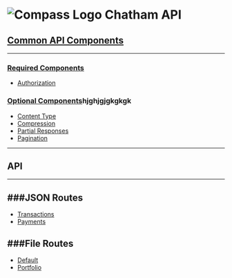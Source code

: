 # ![Compass Logo](https://raw.github.com/Chatham/apidocs.chathamfinancial.com/master/ChathamCompass-150x150.png) Chatham API


## [Common API Components][Common]
[Common]: Common.md
-----

### [Required Components][Common]
* [Authorization][Common]

### [Optional Components][Common]hjghjgjgkgkgk
* [Content Type][Common]
* [Compression][Common]
* [Partial Responses][Common]
* [Pagination][Common]

-----

## API
-----

###JSON Routes
--------
* [Transactions](report/transactions)
* [Payments](report/payments)

###File Routes
--------
* [Default](report/default.md)
* [Portfolio](report/portfolio)


